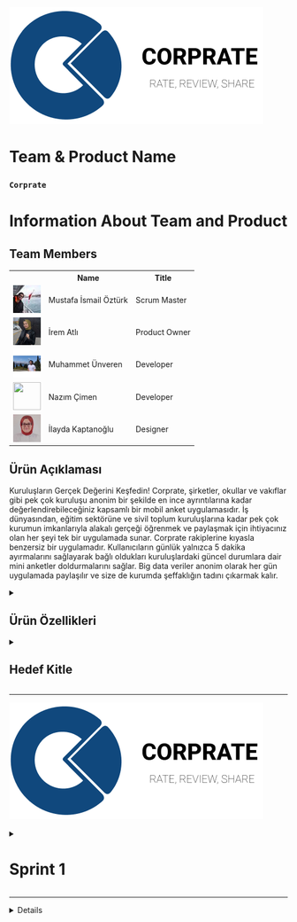 <html>
<body>

![Corprate](bootcampFiles/logo.png)

# **Team & Product Name**

### **`Corprate`**

# Information About Team and Product

  ## Team Members

  <table>
    <tr>
      <th></th>
      <th>Name</th>
      <th>Title</th>
    </tr>
    <tr>
      <td><img src="bootcampFiles/musta.jpg" width="50" height="50" /></td>
      <td>Mustafa İsmail Öztürk</td>
      <td>Scrum Master</td>
    </tr>
    <tr>
      <td><img src="bootcampFiles/irem.png" width="50" height="50" /></td>
      <td>İrem Atlı</td>
      <td>Product Owner</td>
    </tr>
    <tr>
      <td><img src="bootcampFiles/muhammet.png" width="50" height="50" /></td>
      <td>Muhammet Ünveren</td>
      <td>Developer</td>
    </tr>
    <tr>
      <td><img src="" width="50" height="50" /></td>
      <td>Nazım Çimen</td>
      <td>Developer</td>
    </tr>
    <tr>
      <td><img src="bootcampFiles/ilayda.jpg" width="50" height="50" /></td>
      <td>İlayda Kaptanoğlu</td>
      <td>Designer</td>
    </tr>
  
  </table>

  
  
  
  
  
  
  
  ## Ürün Açıklaması
  Kuruluşların Gerçek Değerini Keşfedin! Corprate, şirketler, okullar ve vakıflar gibi pek çok kuruluşu anonim bir şekilde en ince ayrıntılarına kadar değerlendirebileceğiniz kapsamlı bir mobil anket uygulamasıdır. İş dünyasından, eğitim sektörüne ve sivil toplum kuruluşlarına kadar pek çok kurumun imkanlarıyla alakalı gerçeği öğrenmek ve paylaşmak için ihtiyacınız olan her şeyi tek bir uygulamada sunar. Corprate rakiplerine kıyasla benzersiz bir uygulamadır. Kullanıcıların günlük yalnızca 5 dakika ayırmalarını sağlayarak bağlı oldukları kuruluşlardaki güncel durumlara dair mini anketler doldurmalarını sağlar. Big data veriler anonim olarak her gün uygulamada paylaşılır ve size de kurumda şeffaklığın tadını çıkarmak kalır.


  <details>
    <summary><h2>Ürün Özellikleri</h2></summary>

  <h3>Güncel Veriler:</h3>
    <p>Corprate kullanıcıların çalıştıkları veya etkileşimde bulundukları şirketleri, okulları ve vakıfları gerçek zamanlı olarak değerlendirmelerini sağlar. Bu değerlendirmeler, kullanıcı deneyimlerini ve memnuniyetini objektif bir şekilde yansıtır.</p>

  <h2>Mini Anketler:</h2>
    <p>Corprate kurum içindeki imkanlarla ilgili doğrulanmış çalışanlara düzenli olarak mini anketler sunar. Bu anketler sayesinde, kuruluşların performansını ve çalışan memnuniyetini belirleyen veriler toplanır ve kuruluş puanları oluşturulur.</p>

  <h2>Anonim Paylaşımlar:</h2>
    <p> Anket verileri Big Data olarak toplanır. Kullanıcılar, yaşadıkları deneyimleri ve karşılaştıkları sorunları anonim olarak diğer kullanıcılarla paylaşabilir. Bu sayede, gerçek ve tarafsız geri bildirimler topluluk içinde yayılır.</p>

  <h2>Topluluk ve Etkileşim:</h2>
    <p>Corprate sayesinde diğer kullanıcıların kurumlarla alakalı yorumlarını ve değerlendirmelerini inceleyerek kapsamlı bilgi sahibi olun. Uygulama içi düzenlenen etkinlikler ve webinarlarla topluluğun bir parçası olun. </p>

  <h2>Kullanıcı Dostu Arayüz:</h2>
    <p>Corprate kullanıcılara basit ve sade bir uygulama arayüzü sunar. Bu sayede size yalnızca verilere odaklanmak kalır.</p>

  <h2>Kullanıcı Desteği:</h2>
    <p>Corprate kullanıcılara yaşadıkları olumlu ve olumsuz her uygulama deneyimi için kesintisiz destek sunar.</p>

  <h2>Detaylı Araştırmalar:</h2>
    <p>Corprate şirket tuvalatlerinin temizliğinden, klimaların çalışıp çalışmadığına ve yöneticilerin tavırlarına kadar pek çok detaylı veriyi güncel ve şeffaf bir şekide sunar.</p>

  <h2>Veri Kategorizasyonu:</h2>
    <p>Corprate verilerin nereden sağlandığı ve güvenilirlik derecesine kadar pek çok değişkeni kullanıcılara sunar.</p>

  <h2>Favori Kuruluşlar:</h2>
    <p>Corprate kuruluşları takip etmenizi sağlar. Bu sayede ana sayfanızda ve bildirim kutunuzda takip ettiğiniz kuruluşlarla alakalı hızlı veriyi elde edersiniz.</p>

  <h2>Dil ve Ülke Desteği:</h2>
    <p>Corprate'in gelecek hedefi dünyanın bütün ülkelerinde geniş bir anket ağı kurulmasını sağlamaktır. Bu sayede nereye giderseniz gidin güncel ve şeffaf veriye kolayca ulaşırsınız.</p>

  </details>

  <details>
    <summary><h2>Hedef Kitle</h2></summary>
    <p>Corprate temelde Y ve Z kuşaklarını hedef almaktadır. İş ve okul hayatında zorluklar yaşayan ve haksızlığa uğrayan kişilerin seslerini duyurabilecekleri bir platform oluşturmak Corprate'in birincil hedefidir. Bu kişiler sorunlarını paylaştıklarında bulundukları kurumu zedeleyeceklerini ve tespit edildiklerinde bu durumun kendilerine negatif şekilde yansıyacağını düşünmektedir. Corprate bu kişilerin anonim olarak herhangi bir yaptırıma maruz kalmadan kendilerini ifade edebilemelerini sağlar.
    Bir başka hedef kitlemiz ise iş ve okul arayanlardır. Bu kişiler geleneksel medyada kurumların durumuyla alakalı detaylı bilgiler öğrenmeye çalışırlar ama her seferinde yanıltıcı bilgilerin kurbanı olurlar. Corparate bu kullanıcılara tarafsız ve güvenilir veriyi sunar</p>
  </details>

  --- 

  ![sprints](bootcampFiles/logo.png)

  <details>
    <summary><h1>Sprint 1</h1></summary>


  <details>
    <summary><h3>Sprint 1 - App Screenshots</h3></summary>
  <table style="width: 100%;">
    <tr>
      <td colspan="4" style="text-align: center;"><h2>Anasayfa ve Profil Sayfası</h2></td>
    </tr>
    <tr>
      <td style="width: 25%;"><img src="bootcampFiles/logo.png" style="max-width: 100%; height: auto;"></td>
      <td style="width: 25%;"><img src="bootcampFiles/logo.png" style="max-width: 100%; height: auto;"></td>
      <td style="width: 25%;"><img src="bootcampFiles/logo.png" style="max-width: 100%; height: auto;"></td>
    </tr>
    <tr>
      <td colspan="4" style="text-align: center;"><h2>Anasayfa ve Profil Sayfası</h2></td>
    </tr>
  </table>
  </details>   


  <details>
    <summary><h3>Sprint 1 - Sprint 1 Jira Screenshots</h3></summary>
    <img src="bootcampFiles/jira1.png" style="max-width: 100%; height: auto;">
    <img src="bootcampFiles/jira2.png" style="max-width: 100%; height: auto;">
  </details>

  <details>
    <summary><h3>Sprint 1 - Burndown Chart</h3></summary>
    <img src="bootcampFiles/logo.png" style="max-width: 100%; height: auto;">
    <img src="bootcampFiles/logo.png" style="max-width: 100%; height: auto;">
  </details>


**Sprint Notları**:

    - Daily Scrum toplantılarını yapmak için 'Discord' tercih edildi.
    
    - Veri görselleştirilmesi için 'PieChart' paketi tercih edildi.

    - Proje yönetimi için 'Jira' programı tercih edildi.

    - UI dizaynı için 'Figma' programı tercih edildi.

    - Uygulama mimarisi için 'MVVM' tercih edildi.

    - Uygulama veri tabanı için 'Firebase' tercih edildi.
    
    - Yönlendirme sistemi için 'Getx' tercih edildi.

    - Firebase'in Sunduğu Email üzerinde kayıt sistemi tercih edildi.
    
  - **Sprint için Belirlenen Toplam Puan**: 120 puan
  - **Tamamlanan Puan**: `(120 puan tamamlandı)`
  
  - **Sprint Review:**
    - Sprint Değerlendirmesi
  
  - **Sprint Retrospective:**
    - Sprint Retrospective
 </details>

  ---

  <details>
